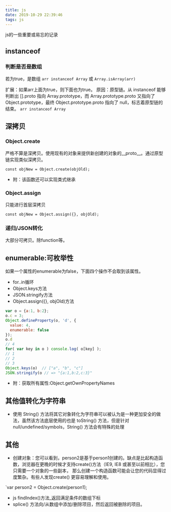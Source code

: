 ```yaml
---
title: js
date: 2019-10-29 22:39:46
tags: js
---
```


js的一些重要或易忘的记录

<!-- more -->

## instanceof

### 判断是否是数组

若为true，是数组
`arr instanceof Array`
或
`Array.isArray(arr)`

扩展：如果arr上面为true，则下面也为true。
原因：原型链。从 instanceof 能够判断出 [].proto 指向 Array.prototype，而 Array.prototype.proto 又指向了Object.prototype，最终 Object.prototype.proto 指向了 null，标志着原型链的结束。
`arr instanceof Array`

## 深拷贝

### Object.create

严格不算是深拷贝。使用现有的对象来提供新创建的对象的__proto__。通过原型链实现类似深拷贝。

`const objNew = Object.create(objOld);`

+ 附：该函数还可以实现类式继承

### Object.assign

只能进行首层深拷贝

`const objNew = Object.assign({}, objOld);`

### 递归/JSON转化

大部分可拷贝。除function等。

## enumerable:可枚举性

如果一个属性的enumerable为false，下面四个操作不会取到该属性。

+ for..in循环
+ Object.keys方法
+ JSON.stringify方法
+ Object.assign({}, objOld)方法

```js
var o = {a:1, b:2};
o.c = 3;
Object.defineProperty(o, 'd', {
  value: 4,
  enumerable: false
});
o.d
// 4
for( var key in o ) console.log( o[key] ); 
// 1
// 2
// 3
Object.keys(o)  // ["a", "b", "c"]
JSON.stringify(o // => "{a:1,b:2,c:3}"
```

+ 附：获取所有属性:Object.getOwnPropertyNames

## 其他值转化为字符串

+ 使用 String() 方法将其它对象转化为字符串可以被认为是一种更加安全的做法，虽然该方法底层使用的也是 toString() 方法，但是针对 null/undefined/symbols，String() 方法会有特殊的处理

## 其他

+ 创建对象：您可以看到，person2是基于person1创建的。缺点是比起构造函数，浏览器在更晚的时候才支持create()方法（IE9,  IE8 或甚至以前相比），您只需要一个对象的一些副本， 那么创建一个构造函数可能会让您的代码显得过度繁杂。有些人发现create() 更容易理解和使用。

`var person2 = Object.create(person1);

+ js findIndex()方法_返回满足条件的数组下标
+ splice() 方法向/从数组中添加/删除项目，然后返回被删除的项目。
